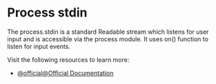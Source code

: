 # Process stdin

The process.stdin is a standard Readable stream which listens for user input and is accessible via the process module. It uses on() function to listen for input events.

Visit the following resources to learn more:

- [@official@Official Documentation](https://nodejs.org/api/process.html#processstdin)
